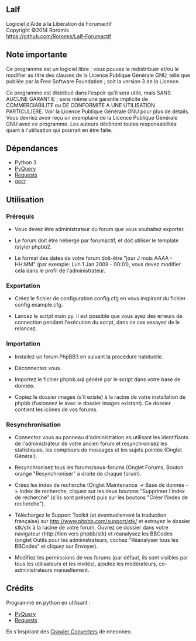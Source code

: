 ## Lalf
  
  Logiciel d'Aide à la Libération de Forumactif  
  Copyright ©2014 Roromis  
  https://github.com/Roromis/Lalf-Forumactif  

## Note importante

Ce programme est un logiciel libre ; vous pouvez le redistribuer et/ou 
le modifier au titre des clauses de la Licence Publique Générale GNU, 
telle que publiée par la Free Software Foundation ; soit la version 3 
de la Licence.

Ce programme est distribué dans l'espoir qu'il sera utile, mais SANS 
AUCUNE GARANTIE ; sans même une garantie implicite de COMMERCIABILITE 
ou DE CONFORMITE A UNE UTILISATION PARTICULIERE. Voir la Licence 
Publique Générale GNU pour plus de détails. Vous devriez avoir reçu 
un exemplaire de la Licence Publique Générale GNU avec ce programme.
Les auteurs déclinent toutes responsabilités quant à l'utilisation 
qui pourrait en être faite.

## Dépendances

 * Python 3
 * [PyQuery](https://bitbucket.org/olauzanne/pyquery/)
 * [Requests](http://docs.python-requests.org/en/latest/)
 * [gocr](http://jocr.sourceforge.net/)

## Utilisation

### Prérequis

 * Vous devez être administrateur du forum que vous souhaitez exporter.
 
 * Le forum doit être hébergé par forumactif, et doit utiliser le 
   template (style) phpbb2.
   
 * Le format des dates de votre forum doit-être "jour J mois AAAA - 
   HH:MM" (par exemple: Lun 1 Jan 2009 - 00:01), vous devez modifier 
   cela dans le profil de l'administrateur.

### Exportation

 * Créez le fichier de configuration config.cfg en vous inspirant du
   fichier config.example.cfg.

 * Lancez le script main.py.
   Il est possible que vous ayez des erreurs de connection pendant
   l'exécution du script, dans ce cas essayez de le relancez.

### Importation

 * Installez un forum PhpBB3 en suivant la procédure habituelle.

 * Déconnectez vous.

 * Importez le fichier phpbb.sql généré par le script dans votre base
   de donnée.

 * Copiez le dossier images (s'il existe) à la racine de votre
   installation de phpbb (fusionnez le avec le dossier images
   existant). Ce dossier contient les icônes de vos forums.

### Resynchronisation

 * Connectez vous au panneau d'administration en utilisant les
   identifiants de l'administrateur de votre ancien forum et
   resynchronisez les statistiques, les compteurs de messages et les
   sujets pointés (Onglet Général).
   
 * Resynchronisez tous les forums/sous-forums (Onglet Forums, Bouton 
   orange "Resynchroniser" à droite de chaque forum).
   
 * Créez les index de recherche (Onglet Maintenance -> Base de donnée 
   -> Index de recherche, cliquez sur les deux boutons "Supprimer 
   l'index de recherche" (s'ils sont présent) puis sur les boutons 
   "Créer l'index de recherche").
   
 * Téléchargez le Support Toolkit (et éventuellement la traduction 
   française) sur http://www.phpbb.com/support/stk/ et extrayez le 
   dossier stk/stk à la racine de votre forum. Ouvrez ce dossier dans 
   votre navigateur (http://lien vers phpbb/stk) et réanalysez les 
   BBCodes (onglet Outils pour les administrateurs, cochez "Réanalyser 
   tous les BBCodes" et cliquez sur Envoyer).
   
 * Modifiez les permissions de vos forums (par défaut, ils sont 
   visibles par tous les utilisateurs et les invités), ajoutez les 
   modérateurs, co-administrateurs manuellement.

## Crédits

Programmé en python en utilisant :

 * [PyQuery](https://bitbucket.org/olauzanne/pyquery/)
 * [Requests](http://docs.python-requests.org/en/latest/)

En s'inspirant des [Crawler Converters](http://www.phpbb.com/community/viewtopic.php?f=65&t=1761395)
de nneonneo.
